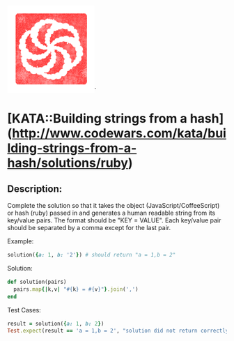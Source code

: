 ![codewars logo](images/codewars_logo.png)`

# [KATA::Building strings from a hash] (http://www.codewars.com/kata/building-strings-from-a-hash/solutions/ruby)

## Description:

Complete the solution so that it takes the object (JavaScript/CoffeeScript) or hash (ruby) passed in and generates a human readable string from its key/value pairs.
The format should be "KEY = VALUE". Each key/value pair should be separated by a comma except for the last pair.


Example:

```ruby
solution({a: 1, b: '2'}) # should return "a = 1,b = 2"
```

Solution:

```ruby
def solution(pairs)
  pairs.map{|k,v| "#{k} = #{v}"}.join(',')
end
```

Test Cases:

```ruby
result = solution({a: 1, b: 2})
Test.expect(result == 'a = 1,b = 2', "solution did not return correctly formated string. It returned '#{result}'")
```
